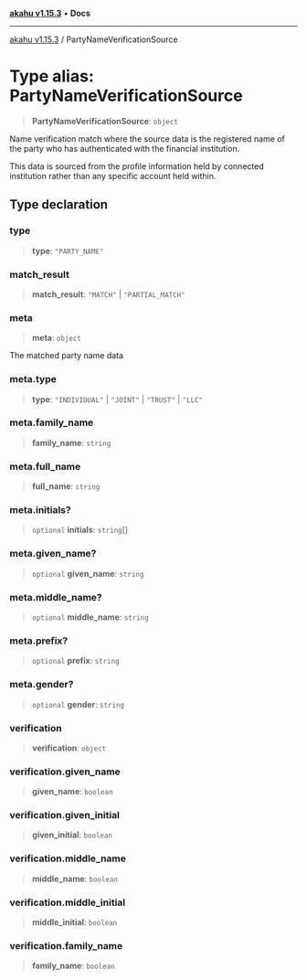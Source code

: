 [**akahu v1.15.3**](../README.md) • **Docs**

***

[akahu v1.15.3](../README.md) / PartyNameVerificationSource

# Type alias: PartyNameVerificationSource

> **PartyNameVerificationSource**: `object`

Name verification match where the source data is the registered name of the
party who has authenticated with the financial institution.

This data is sourced from the profile information held by connected institution
rather than any specific account held within.

## Type declaration

### type

> **type**: `"PARTY_NAME"`

### match\_result

> **match\_result**: `"MATCH"` \| `"PARTIAL_MATCH"`

### meta

> **meta**: `object`

The matched party name data

### meta.type

> **type**: `"INDIVIDUAL"` \| `"JOINT"` \| `"TRUST"` \| `"LLC"`

### meta.family\_name

> **family\_name**: `string`

### meta.full\_name

> **full\_name**: `string`

### meta.initials?

> `optional` **initials**: `string`[]

### meta.given\_name?

> `optional` **given\_name**: `string`

### meta.middle\_name?

> `optional` **middle\_name**: `string`

### meta.prefix?

> `optional` **prefix**: `string`

### meta.gender?

> `optional` **gender**: `string`

### verification

> **verification**: `object`

### verification.given\_name

> **given\_name**: `boolean`

### verification.given\_initial

> **given\_initial**: `boolean`

### verification.middle\_name

> **middle\_name**: `boolean`

### verification.middle\_initial

> **middle\_initial**: `boolean`

### verification.family\_name

> **family\_name**: `boolean`
